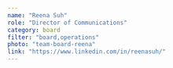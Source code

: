 ```yaml
---
name: "Reena Suh"
role: "Director of Communications"
category: board
filter: "board,operations"
photo: "team-board-reena"
link: "https://www.linkedin.com/in/reenasuh/"
---
```

